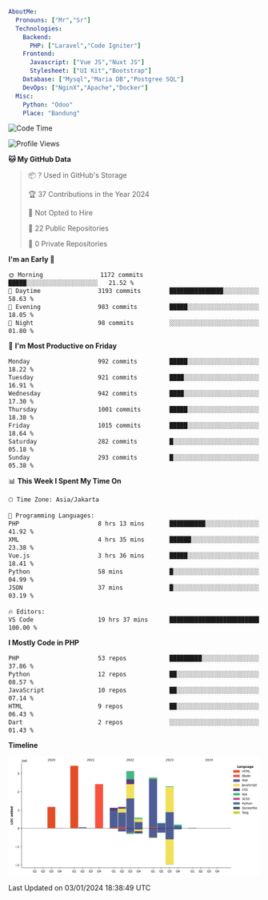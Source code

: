 ```yaml
AboutMe:
  Pronouns: ["Mr","Sr"]
  Technologies:
    Backend:
      PHP: ["Laravel","Code Igniter"]
    Frontend:
      Javascript: ["Vue JS","Nuxt JS"]
      Stylesheet: ["UI Kit","Bootstrap"]
    Database: ["Mysql","Maria DB","Postgree SQL"]
    DevOps: ["NginX","Apache","Docker"]
  Misc:
    Python: "Odoo"
    Place: "Bandung"
```

<!--START_SECTION:waka-->
![Code Time](http://img.shields.io/badge/Code%20Time-1%2C002%20hrs%2043%20mins-blue)

![Profile Views](http://img.shields.io/badge/Profile%20Views-2-blue)

**🐱 My GitHub Data** 

> 📦 ? Used in GitHub's Storage 
 > 
> 🏆 37 Contributions in the Year 2024
 > 
> 🚫 Not Opted to Hire
 > 
> 📜 22 Public Repositories 
 > 
> 🔑 0 Private Repositories 
 > 
**I'm an Early 🐤** 

```text
🌞 Morning                1172 commits        █████░░░░░░░░░░░░░░░░░░░░   21.52 % 
🌆 Daytime                3193 commits        ███████████████░░░░░░░░░░   58.63 % 
🌃 Evening                983 commits         █████░░░░░░░░░░░░░░░░░░░░   18.05 % 
🌙 Night                  98 commits          ░░░░░░░░░░░░░░░░░░░░░░░░░   01.80 % 
```
📅 **I'm Most Productive on Friday** 

```text
Monday                   992 commits         █████░░░░░░░░░░░░░░░░░░░░   18.22 % 
Tuesday                  921 commits         ████░░░░░░░░░░░░░░░░░░░░░   16.91 % 
Wednesday                942 commits         ████░░░░░░░░░░░░░░░░░░░░░   17.30 % 
Thursday                 1001 commits        █████░░░░░░░░░░░░░░░░░░░░   18.38 % 
Friday                   1015 commits        █████░░░░░░░░░░░░░░░░░░░░   18.64 % 
Saturday                 282 commits         █░░░░░░░░░░░░░░░░░░░░░░░░   05.18 % 
Sunday                   293 commits         █░░░░░░░░░░░░░░░░░░░░░░░░   05.38 % 
```


📊 **This Week I Spent My Time On** 

```text
🕑︎ Time Zone: Asia/Jakarta

💬 Programming Languages: 
PHP                      8 hrs 13 mins       ██████████░░░░░░░░░░░░░░░   41.92 % 
XML                      4 hrs 35 mins       ██████░░░░░░░░░░░░░░░░░░░   23.38 % 
Vue.js                   3 hrs 36 mins       █████░░░░░░░░░░░░░░░░░░░░   18.41 % 
Python                   58 mins             █░░░░░░░░░░░░░░░░░░░░░░░░   04.99 % 
JSON                     37 mins             █░░░░░░░░░░░░░░░░░░░░░░░░   03.19 % 

🔥 Editors: 
VS Code                  19 hrs 37 mins      █████████████████████████   100.00 % 
```

**I Mostly Code in PHP** 

```text
PHP                      53 repos            █████████░░░░░░░░░░░░░░░░   37.86 % 
Python                   12 repos            ██░░░░░░░░░░░░░░░░░░░░░░░   08.57 % 
JavaScript               10 repos            ██░░░░░░░░░░░░░░░░░░░░░░░   07.14 % 
HTML                     9 repos             ██░░░░░░░░░░░░░░░░░░░░░░░   06.43 % 
Dart                     2 repos             ░░░░░░░░░░░░░░░░░░░░░░░░░   01.43 % 
```



**Timeline**

![Lines of Code chart](https://raw.githubusercontent.com/vheins/vheins/main/assets/bar_graph.png)


 Last Updated on 03/01/2024 18:38:49 UTC
<!--END_SECTION:waka-->
